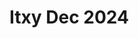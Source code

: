 # Itxy Dec 2024

<style>
 @media (prefers-color-scheme: dark) {
   .themed-svg { fill: white; }
 }
 @media (prefers-color-scheme: light) {
   .themed-svg { fill: black; }
 }
</style>

<object data="images/itxy-72-h6x6a.svg" type="image/svg+xml" class="themed-svg"></object>